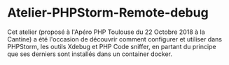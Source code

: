 # Atelier-PHPStorm-Remote-debug
Cet atelier (proposé à l'Apéro PHP Toulouse du 22 Octobre 2018 à la Cantine) a été l'occasion de découvrir comment configurer et utiliser dans PHPStorm, les outils Xdebug et PHP Code sniffer, en partant du principe que ses derniers sont installés dans un container docker.

